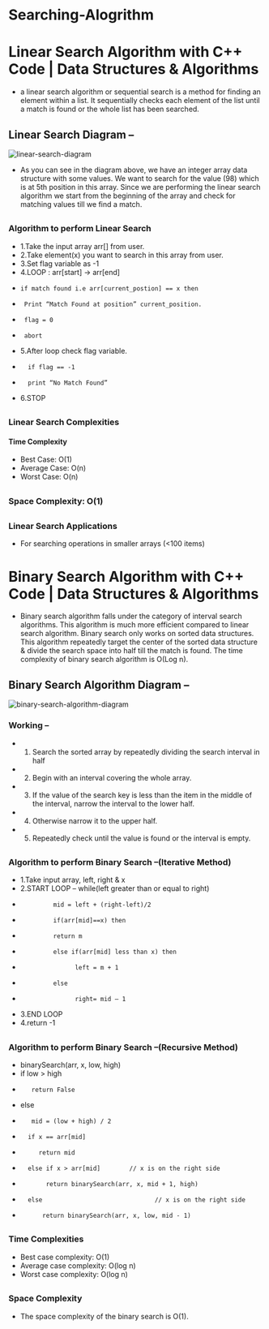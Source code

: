 # Searching-Alogrithm

# Linear Search Algorithm with C++ Code | Data Structures & Algorithms
* a linear search algorithm or sequential search is a method for finding an element within a list. It sequentially checks each element of the list until a match is found or the whole list has been searched.

## 
## Linear Search Diagram –
![linear-search-diagram](https://user-images.githubusercontent.com/80576654/164423342-e642cc6c-fbde-4274-aebd-051b5fa1c8a6.png)
* As you can see in the diagram above, we have an integer array data structure with some values. We want to search for the value (98) which is at 5th position in this array. Since we are performing the linear search algorithm we start from the beginning of the array and check for matching values till we find a match.
##

### Algorithm to perform Linear Search
 * 1.Take the input array arr[] from user.
 * 2.Take element(x) you want to search in this array from user.
 * 3.Set flag variable as -1
 * 4.LOOP : arr[start] -> arr[end]
 *     if match found i.e arr[current_postion] == x then
 *      Print “Match Found at position” current_position.
 *      flag = 0
 *      abort
* 5.After loop check flag variable.
*       if flag == -1
*       print “No Match Found”
* 6.STOP
##

### Linear Search Complexities
#### Time Complexity
* Best Case:	  O(1)
* Average Case:	O(n)
* Worst Case:	  O(n)
##
### Space Complexity: O(1)
##

### Linear Search Applications
* For searching operations in smaller arrays (<100 items)
##



# Binary Search Algorithm with C++ Code | Data Structures & Algorithms
* Binary search algorithm falls under the category of interval search algorithms. This algorithm is much more efficient compared to linear search algorithm. Binary search only works on sorted data structures. This algorithm repeatedly target the center of the sorted data structure & divide the search space into half till the match is found.
The time complexity of binary search algorithm is O(Log n).
##
## Binary Search Algorithm Diagram –
![binary-search-algorithm-diagram](https://user-images.githubusercontent.com/80576654/164426638-4600bc4e-51d2-4694-8a98-dbf153ca5b9c.png)

### Working –
* 1. Search the sorted array by repeatedly dividing the search interval in half
* 2. Begin with an interval covering the whole array.
* 3. If the value of the search key is less than the item in the middle of the interval, narrow the interval to the lower half.
* 4. Otherwise narrow it to the upper half.
* 5. Repeatedly check until the value is found or the interval is empty.
##

### Algorithm to perform Binary Search –(Iterative Method)
* 1.Take input array, left, right & x
* 2.START LOOP – while(left greater than or equal to right)
*              mid = left + (right-left)/2
*              if(arr[mid]==x) then
*              return m
*              else if(arr[mid] less than x) then
*                    left = m + 1
*              else
*                    right= mid – 1
* 3.END LOOP
* 4.return -1
##
### Algorithm to perform Binary Search –(Recursive Method)
* binarySearch(arr, x, low, high)
*    if low > high
*        return False 
*    else
*        mid = (low + high) / 2 
*       if x == arr[mid]
*          return mid
*       else if x > arr[mid]        // x is on the right side
*            return binarySearch(arr, x, mid + 1, high)
*       else                               // x is on the right side
*           return binarySearch(arr, x, low, mid - 1)
##

### Time Complexities
* Best case complexity:    O(1)
* Average case complexity: O(log n)
* Worst case complexity:   O(log n)
##

### Space Complexity
* The space complexity of the binary search is O(1).
##
